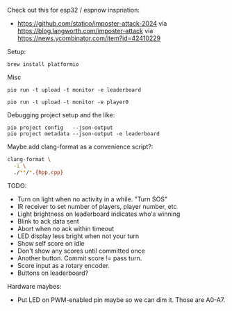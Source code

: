 Check out this for esp32 / espnow inspriation:

- https://github.com/statico/imposter-attack-2024 via https://blog.langworth.com/imposter-attack via https://news.ycombinator.com/item?id=42410229


Setup:

```
brew install platformio
```


Misc

```
pio run -t upload -t monitor -e leaderboard
```

```
pio run -t upload -t monitor -e player0
```

Debugging project setup and the like:

```
pio project config   --json-output
pio project metadata --json-output -e leaderboard
```

Maybe add clang-format as a convenience script?:

```sh
clang-format \
  -i \
  ./**/*.{hpp,cpp}
```

TODO: 

- Turn on light when no activity in a while. "Turn SOS"
- IR receiver to set number of players, player number, etc
- Light brightness on leaderboard indicates who's winning
- Blink to ack data sent
- Abort when no ack within timeout
- LED display less bright when not your turn
- Show self score on idle
- Don't show any scores until committed once
- Another button. Commit score != pass turn.
- Score input as a rotary encoder.
- Buttons on leaderboard?

Hardware maybes:

- Put LED on PWM-enabled pin maybe so we can dim it. Those are A0-A7.
